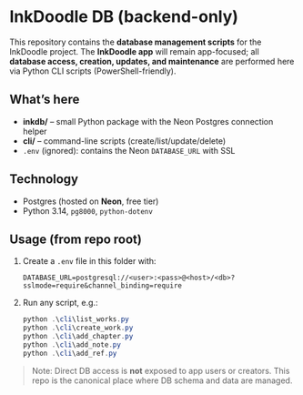 # InkDoodle DB (backend-only)

This repository contains the **database management scripts** for the InkDoodle project.
The **InkDoodle app** will remain app-focused; all **database access, creation, updates,
and maintenance** are performed here via Python CLI scripts (PowerShell-friendly).

## What’s here

* **inkdb/** – small Python package with the Neon Postgres connection helper
* **cli/** – command-line scripts (create/list/update/delete)
* `.env` (ignored): contains the Neon `DATABASE_URL` with SSL

## Technology

* Postgres (hosted on **Neon**, free tier)
* Python 3.14, `pg8000`, `python-dotenv`

## Usage (from repo root)

1. Create a `.env` file in this folder with:

   ```
   DATABASE_URL=postgresql://<user>:<pass>@<host>/<db>?sslmode=require&channel_binding=require
   ```

2. Run any script, e.g.:

   ```powershell
   python .\cli\list_works.py
   python .\cli\create_work.py
   python .\cli\add_chapter.py
   python .\cli\add_note.py
   python .\cli\add_ref.py
   ```

> Note: Direct DB access is **not** exposed to app users or creators. This repo is the
> canonical place where DB schema and data are managed.
